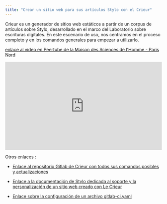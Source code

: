 ```yaml
---
title: "Crear un sitio web para sus artículos Stylo con el Crieur"
---
```


Crieur es un generador de sitios web estáticos a partir de un corpus de artículos sobre Stylo, desarrollado en el marco del Laboratorio sobre escrituras digitales. En este escenario de uso, nos centramos en el proceso completo y en los comandos generales para empezar a utilizarlo.

[enlace al vídeo en Peertube de la Maison des Sciences de l'Homme - Paris Nord](https://video.mshparisnord.fr/w/4kLtWqJ9osTNxcW8nECRuG)

<div style="position: relative; padding-top: 56.25%;"><iframe title="Générer un site Web pour ses articles Stylo avec le Crieur" width="100%" height="100%" src="https://video.mshparisnord.fr/videos/embed/1b0df5de-b1cc-4743-bb4b-d6b61ef85244?subtitle=es" frameborder="0" allowfullscreen="" sandbox="allow-same-origin allow-scripts allow-popups allow-forms" style="position: absolute; inset: 0px;"></iframe></div>

Otros enlaces :

- [Enlace al repositorio Gitlab de Crieur con todos sus comandos posibles y actualizaciones](https://gitlab.huma-num.fr/ecrinum/crieur)

- [Enlace a la documentación de Stylo dedicada al soporte y la personalización de un sitio web creado con Le Crieur](https://stylo-doc.ecrituresnumeriques.ca/fr/fonctionnalites/site-web-crieur/)

- [Enlace sobre la configuración de un archivo gitlab-ci.yaml](https://docs.gitlab.com/ci/quick_start/)
